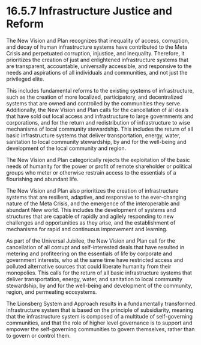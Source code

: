 # 16.5.7 Infrastructure Justice and Reform

The New Vision and Plan recognizes that inequality of access, corruption, and decay of human infrastructure systems have contributed to the Meta Crisis and perpetuated corruption, injustice, and inequality. Therefore, it prioritizes the creation of just and enlightened infrastructure systems that are transparent, accountable, universally accessible, and responsive to the needs and aspirations of all individuals and communities, and not just the privileged elite.

This includes fundamental reforms to the existing systems of infrastructure, such as the creation of more localized, participatory, and decentralized systems that are owned and controlled by the communities they serve. Additionally, the New Vision and Plan calls for the cancellation of all deals that have sold out local access and infrastructure to large governments and corporations, and for the return and redistribution of infrastructure to wise mechanisms of local community stewardship. This includes the return of all basic infrastructure systems that deliver transportation, energy, water, sanitation to local community stewardship, by and for the well-being and development of the local community and region.

The New Vision and Plan categorically rejects the exploitation of the basic needs of humanity for the power or profit of remote shareholder or political groups who meter or otherwise restrain access to the essentials of a flourishing and abundant life. 

The New Vision and Plan also prioritizes the creation of infrastructure systems that are resilient, adaptive, and responsive to the ever-changing nature of the Meta Crisis, and the emergence of the interoperable and abundant New world. This includes the development of systems and structures that are capable of rapidly and agilely responding to new challenges and opportunities as they arise, and the establishment of mechanisms for rapid and continuous improvement and learning.

As part of the Universal Jubilee, the New Vision and Plan call for the cancellation of all corrupt and self-interested deals that have resulted in metering and profiteering on the essentials of life by corporate and government interests, who at the same time have restricted access and polluted alternative sources that could liberate humanity from their monopolies. This calls for the return of all basic infrastructure systems that deliver transportation, energy, water, and sanitation to local community stewardship, by and for the well-being and development of the community, region, and permeating ecosystems.

The Lionsberg System and Approach results in a fundamentally transformed infrastructure system that is based on the principle of subsidiarity, meaning that the infrastructure system is composed of a multitude of self-governing communities, and that the role of higher level governance is to support and empower the self-governing communities to govern themselves, rather than to govern or control them. 